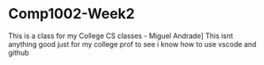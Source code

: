 # Comp1002-Week2
This is a class for my College CS classes - Miguel Andrade]
This isnt anything good just for my college prof to see i know how to use
vscode and github
